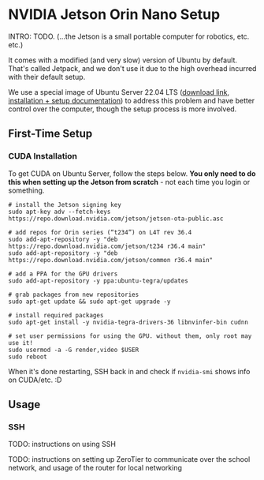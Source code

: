 # NVIDIA Jetson Orin Nano Setup

INTRO: TODO. (...the Jetson is a small portable computer for robotics, etc. etc.)

It comes with a modified (and very slow) version of Ubuntu by default. That's called Jetpack, and we don't use it due to the high overhead incurred with their default setup.

We use a special image of Ubuntu Server 22.04 LTS ([download link](https://ubuntu.com/download/nvidia-jetson), [installation + setup documentation](https://pages.ubuntu.com/rs/066-EOV-335/images/Ubuntu_22.04_for_NVIDIA_Jetson_Installation_instructions.pdf)) to address this problem and have better control over the computer, though the setup process is more involved.

## First-Time Setup

### CUDA Installation

To get CUDA on Ubuntu Server, follow the steps below. **You only need to do this when setting up the Jetson from scratch** - not each time you login or something.

```console
# install the Jetson signing key
sudo apt-key adv --fetch-keys https://repo.download.nvidia.com/jetson/jetson-ota-public.asc

# add repos for Orin series (“t234”) on L4T rev 36.4
sudo add-apt-repository -y "deb https://repo.download.nvidia.com/jetson/t234 r36.4 main"
sudo add-apt-repository -y "deb https://repo.download.nvidia.com/jetson/common r36.4 main"

# add a PPA for the GPU drivers
sudo add-apt-repository -y ppa:ubuntu-tegra/updates

# grab packages from new repositories
sudo apt-get update && sudo apt-get upgrade -y

# install required packages
sudo apt-get install -y nvidia-tegra-drivers-36 libnvinfer-bin cudnn

# set user permissions for using the GPU. without them, only root may use it!
sudo usermod -a -G render,video $USER
sudo reboot
```

When it's done restarting, SSH back in and check if `nvidia-smi` shows info on CUDA/etc. :D

## Usage

### SSH

TODO: instructions on using SSH

TODO: instructions on setting up ZeroTier to communicate over the school network, and usage of the router for local networking
